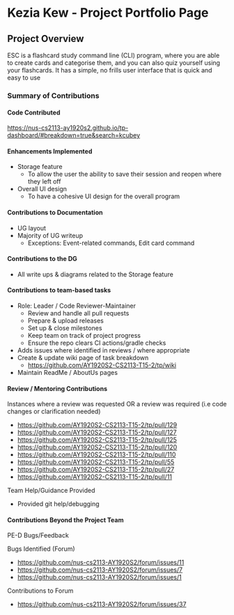 # Kezia Kew - Project Portfolio Page

## Project Overview
ESC is a flashcard study command line (CLI) program, where you are able to create cards and categorise them, 
and you can also quiz yourself using your flashcards. It has a simple, no frills user interface that is quick and easy to use

### Summary of Contributions
#### Code Contributed
https://nus-cs2113-ay1920s2.github.io/tp-dashboard/#breakdown=true&search=kcubey

#### Enhancements Implemented
* Storage feature
  * To allow the user the ability to save their session and reopen where they left off
* Overall UI design
  * To have a cohesive UI design for the overall program
 
#### Contributions to Documentation
* UG layout
* Majority of UG writeup 
  * Exceptions: Event-related commands, Edit card command

#### Contributions to the DG
* All write ups & diagrams related to the Storage feature

#### Contributions to team-based tasks
* Role: Leader / Code Reviewer-Maintainer
  * Review and handle all pull requests
  * Prepare & upload releases
  * Set up & close milestones
  * Keep team on track of project progress
  * Ensure the repo clears CI actions/gradle checks
* Adds issues where identified in reviews / where appropriate
* Create & update wiki page of task breakdown
  * https://github.com/AY1920S2-CS2113-T15-2/tp/wiki
* Maintain ReadMe / AboutUs pages

#### Review / Mentoring Contributions
Instances where a review was requested OR a review was required (i.e code changes or clarification needed)
* https://github.com/AY1920S2-CS2113-T15-2/tp/pull/129
* https://github.com/AY1920S2-CS2113-T15-2/tp/pull/127
* https://github.com/AY1920S2-CS2113-T15-2/tp/pull/125
* https://github.com/AY1920S2-CS2113-T15-2/tp/pull/120
* https://github.com/AY1920S2-CS2113-T15-2/tp/pull/110
* https://github.com/AY1920S2-CS2113-T15-2/tp/pull/55
* https://github.com/AY1920S2-CS2113-T15-2/tp/pull/27
* https://github.com/AY1920S2-CS2113-T15-2/tp/pull/11

Team Help/Guidance Provided
* Provided git help/debugging

#### Contributions Beyond the Project Team
PE-D Bugs/Feedback

Bugs Identified (Forum)
* https://github.com/nus-cs2113-AY1920S2/forum/issues/11
* https://github.com/nus-cs2113-AY1920S2/forum/issues/7
* https://github.com/nus-cs2113-AY1920S2/forum/issues/1

Contributions to Forum
* https://github.com/nus-cs2113-AY1920S2/forum/issues/37
